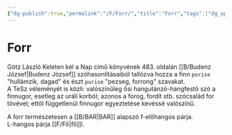```yaml
---
{"dg-publish":true,"permalink":"/F/Forr/","title":"Forr","tags":["dg_uploaded"],"created":"2023-10-26T02:49","updated":"2023-10-26T02:49"}
---
```





# Forr

Götz László Keleten kél a Nap című könyvének 483. oldalán [[B/Budenz József\|Budenz József]] szóhasonlításaiból tallózva hozza a finn `porise` "hullámzik, dagad" és észt `purise` "pezseg, forrong" szavakat.  
A TeSz véleményét is közli: valószínűleg ősi hangutánzó-hangfestő szó a finnugor, esetleg az uráli korból; azonos a forog, fordít stb. szócsalád for tövével; ettől függetlenül finnugor egyeztetése kevéssé valószínű.  

A forr természetesen a [[B/BAR\|BAR]] alapszó f-előhangos párja.  
L-hangos párja [[F/Fő\|fő]]l.  